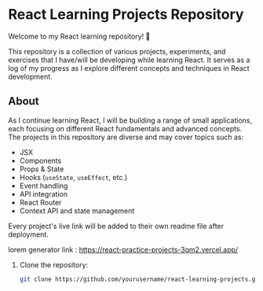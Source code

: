 # React Learning Projects Repository

Welcome to my React learning repository! 🌱

This repository is a collection of various projects, experiments, and exercises that I have/will be developing while learning React. It serves as a log of my progress as I explore different concepts and techniques in React development.

## About

As I continue learning React, I will be building a range of small applications, each focusing on different React fundamentals and advanced concepts. The projects in this repository are diverse and may cover topics such as:

- JSX
- Components
- Props & State
- Hooks (`useState`, `useEffect`, etc.)
- Event handling
- API integration
- React Router
- Context API and state management

Every project's live link will be added to their own readme file after deployment.

lorem generator link : https://react-practice-projects-3qm2.vercel.app/

1. Clone the repository:

   ```bash
   git clone https://github.com/yourusername/react-learning-projects.git
